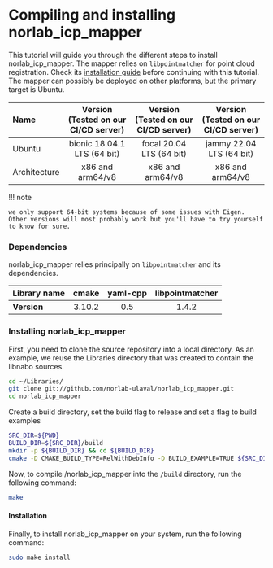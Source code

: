 # Compiling and installing norlab_icp_mapper
This tutorial will guide you through the different steps to install norlab_icp_mapper.
The mapper relies on `libpointmatcher` for point cloud registration.
Check its [installation guide](https://libpointmatcher.readthedocs.io/en/latest/Compilation/) before continuing with this tutorial.
The mapper can possibly be deployed on other platforms, but the primary target is Ubuntu.

| Name           |     Version  <br> (Tested on our CI/CD server)     |       Version  <br> (Tested on our CI/CD server)        | Version  <br> (Tested on our CI/CD server) |
|:---------------|:--------------------------------------------------:|:-------------------------------------------------------:|:------------------------------------------:|
| Ubuntu         |            bionic 18.04.1 LTS (64 bit)             |                focal 20.04 LTS (64 bit)                 |          jammy 22.04 LTS (64 bit)          |
| Architecture   |                  x86 and arm64/v8                  |                     x86 and arm64/v8                    |              x86 and arm64/v8              |
   
!!! note

    we only support 64-bit systems because of some issues with Eigen. Other versions will most probably work but you'll have to try yourself to know for sure.

### Dependencies
norlab_icp_mapper relies principally on `libpointmatcher` and its dependencies. 

| Library name | cmake  | yaml-cpp | libpointmatcher |
|:-------------|:------:|:--------:|:---------------:|
| **Version**  | 3.10.2 |   0.5    |      1.4.2      |

### Installing norlab_icp_mapper

First, you need to clone the source repository into a local directory. As an example, we reuse the Libraries directory that was created to contain the libnabo sources.

```bash
cd ~/Libraries/
git clone git://github.com/norlab-ulaval/norlab_icp_mapper.git
cd norlab_icp_mapper
```

Create a build directory, set the build flag to release and set a flag to build examples

```bash
SRC_DIR=${PWD}
BUILD_DIR=${SRC_DIR}/build
mkdir -p ${BUILD_DIR} && cd ${BUILD_DIR}
cmake -D CMAKE_BUILD_TYPE=RelWithDebInfo -D BUILD_EXAMPLE=TRUE ${SRC_DIR}
```

Now, to compile /norlab_icp_mapper into the `/build` directory, run the following command:
```bash
make
```

#### Installation

Finally, to install norlab_icp_mapper on your system, run the following command:
```bash
sudo make install
```
